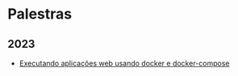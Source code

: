 # Palestras

## 2023
- [Executando aplicações web usando docker e docker-compose](./executando-app-web-com-docker/README.md)